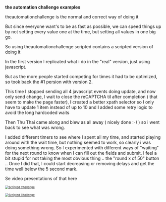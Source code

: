 **the automation challenge examples**

theautomationchallenge is the normal and correct way of doing it

But since everyone want's to be as fast as possible, we can speed things up by not setting every value one at the time, but setting all values in one big go.

So using theautomationchallenge scripted contains a scripted version of doing it

In the first version I replicated what i do in the "real" version, just using javascript.

But as the more people started competing for times it had to be optimized, so took back the #1 persion with version 2.

This time I stopped sending all 4 javascript events doing update, and now only send change, I wait to close the reCAPTCHA til after completion ( that seem to make the page faster), I created a better xpath selector so I only have to update 1 item instead of up to 10 and I added some retry logic to avoid the long hardcoded waits

Then Thu Thai came along and blew as all away ( nicely done :-) ) so i went back to see what was wrong.

I added different timers to see where I spent all my time, and started playing around with the wait time, but nothing seemed to work, so clearly i was doing something wrong. So I experimented with different ways of "waiting" for the next round to know when I can fill out the fields and submit. I feel a bit stupid for not taking the most obvious thing .. the "round x of 50" button .. Once I did that, I could start decreasing or removing delays and get the time well below the 5 second mark.

Se video presentations of that here

[<img src="https://img.youtube.com/vi/WisJmUFaoBQ/0.jpg" alt="Scripted Challenge" style="zoom: 67%;" />](https://youtu.be/WisJmUFaoBQ)

[<img src="https://img.youtube.com/vi/xZhhmxL4NGA/0.jpg" alt="Scripted Challenge" style="zoom: 67%;" />](https://youtu.be/f)